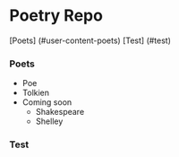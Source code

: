 # Poetry Repo

[Poets] (#user-content-poets)
[Test] (#test)

### Poets
* Poe
* Tolkien
* Coming soon
  * Shakespeare
  * Shelley


### Test
